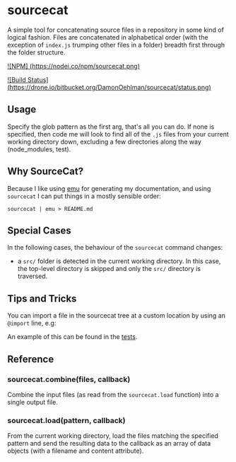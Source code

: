 # sourcecat

A simple tool for concatenating source files in a repository in some kind
of logical fashion.  Files are concatenated in alphabetical order (with
the exception of `index.js` trumping other files in a folder) breadth
first through the folder structure.

[
![NPM]
(https://nodei.co/npm/sourcecat.png)
](https://nodei.co/npm/sourcecat/)

[
![Build Status]
(https://drone.io/bitbucket.org/DamonOehlman/sourcecat/status.png)
](https://drone.io/bitbucket.org/DamonOehlman/sourcecat/latest)

## Usage

Specify the glob pattern as the first arg, that's all you can do. If none is
specified, then code me will look to find all of the `.js` files from your
current working directory down, excluding a few directories along the way
(node_modules, test).

## Why SourceCat?

Because I like using [emu](https://github.com/puffnfresh/emu.js) for
generating my documentation, and using `sourcecat` I can put things in a
mostly sensible order:

```
sourcecat | emu > README.md
```

## Special Cases

In the following cases, the behaviour of the `sourcecat` command changes:

- a `src/` folder is detected in the current working directory.  In this
  case, the top-level directory is skipped and only the `src/` directory
  is traversed.

## Tips and Tricks

You can import a file in the sourcecat tree at a custom location by using
an `@import` line, e.g:

An example of this can be found in the
[tests](https://bitbucket.org/DamonOehlman/sourcecat/src/master/test/fixtures/custom-order/index.js?at=master#cl-6).

## Reference

### sourcecat.combine(files, callback)

Combine the input files (as read from the `sourcecat.load` function) into
a single output file.

### sourcecat.load(pattern, callback)

From the current working directory, load the files matching the specified
pattern and send the resulting data to the callback as an array of data
objects (with a filename and content attribute).
